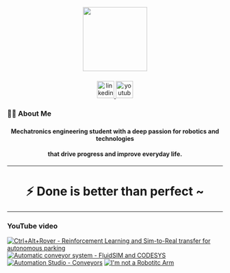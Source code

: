 <div align="center">
  <img height="150" src="https://media3.giphy.com/media/v1.Y2lkPTc5MGI3NjExZXFhOXkzODF5bnVwOThrdjI2dHV5NWIyanYzdXRrZHVzYzQzMzhmbyZlcD12MV9pbnRlcm5hbF9naWZfYnlfaWQmY3Q9Zw/58OujxlE7e19Mjv0gj/giphy.gif"  />
</div>

###

<div align="center">
  <a href="https://www.linkedin.com/in/luigimuratore" target="_blank">
    <img src="https://img.shields.io/static/v1?message=LinkedIn&logo=linkedin&label=&color=0077B5&logoColor=white&labelColor=&style=for-the-badge" height="40" alt="linkedin logo"  />
  </a>
  <a href="https://www.youtube.com/@MagicRoboticsWorld" target="_blank">
    <img src="https://img.shields.io/static/v1?message=Youtube&logo=youtube&label=&color=FF0000&logoColor=white&labelColor=&style=for-the-badge" height="40" alt="youtube logo"  />
  </a>
</div>

###

<h3 align="left">👩‍💻  About Me</h3>

###

<div align="center">
  
  #### Mechatronics engineering student with a deep passion for robotics and technologies 
  #### that drive progress and improve everyday life.
  
</div>

-----------------------------------

<div align="center">

  # ⚡ Done is better than perfect ~

</div>

-----------------------------------
### YouTube video

<!-- BEGIN YOUTUBE-CARDS -->
[![Ctrl+Alt+Rover - Reinforcement Learning and Sim-to-Real transfer for autonomous parking](https://ytcards.demolab.com/?id=acG5F-Vcsfw&title=Ctrl%2BAlt%2BRover+-+Reinforcement+Learning+and+Sim-to-Real+transfer+for+autonomous+parking&lang=en&timestamp=1739209245&background_color=%230d1117&title_color=%23ffffff&stats_color=%23dedede&max_title_lines=1&width=250&border_radius=5 "Ctrl+Alt+Rover - Reinforcement Learning and Sim-to-Real transfer for autonomous parking")](https://www.youtube.com/watch?v=acG5F-Vcsfw)
[![Automatic conveyor system - FluidSIM and CODESYS](https://ytcards.demolab.com/?id=qGTXJ2boi3s&title=Automatic+conveyor+system+-+FluidSIM+and+CODESYS&lang=en&timestamp=1731497768&background_color=%230d1117&title_color=%23ffffff&stats_color=%23dedede&max_title_lines=1&width=250&border_radius=5 "Automatic conveyor system - FluidSIM and CODESYS")](https://www.youtube.com/watch?v=qGTXJ2boi3s)
[![Automation Studio - Conveyors](https://ytcards.demolab.com/?id=tgNLueUJgig&title=Automation+Studio+-+Conveyors&lang=en&timestamp=1729373875&background_color=%230d1117&title_color=%23ffffff&stats_color=%23dedede&max_title_lines=1&width=250&border_radius=5 "Automation Studio - Conveyors")](https://www.youtube.com/watch?v=tgNLueUJgig)
[![I'm not a Robotitc Arm](https://ytcards.demolab.com/?id=NtzdcXTT0lE&title=I%27m+not+a+Robotitc+Arm&lang=en&timestamp=1728373453&background_color=%230d1117&title_color=%23ffffff&stats_color=%23dedede&max_title_lines=1&width=250&border_radius=5 "I'm not a Robotitc Arm")](https://www.youtube.com/watch?v=NtzdcXTT0lE)
<!-- END YOUTUBE-CARDS -->
